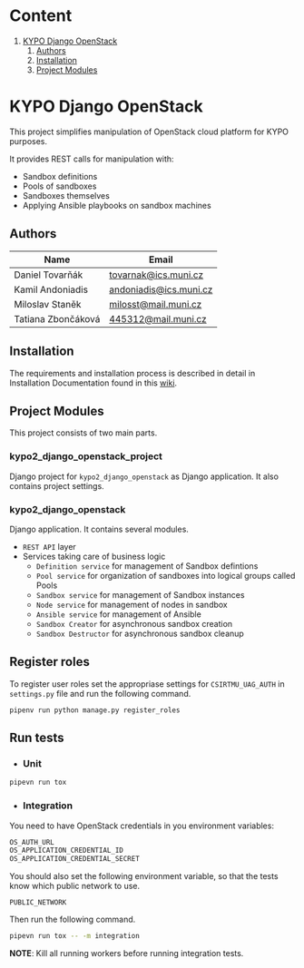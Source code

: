 # Content

1. [KYPO Django OpenStack](#kypo-django-openstack)
    1. [Authors](#authors)
    2. [Installation](#installation)
    3. [Project Modules](#project-modules)

# KYPO Django OpenStack

This project simplifies manipulation of OpenStack cloud platform for KYPO purposes.

It provides REST calls for manipulation with:

* Sandbox definitions
* Pools of sandboxes
* Sandboxes themselves
* Applying Ansible playbooks on sandbox machines

## Authors

Name          | Email
------------- | ------------
Daniel Tovarňák | tovarnak@ics.muni.cz
Kamil Andoniadis | andoniadis@ics.muni.cz
Miloslav Staněk | milosst@mail.muni.cz
Tatiana Zbončáková | 445312@mail.muni.cz

## Installation

The requirements and installation process is described in detail in Installation
Documentation found in this
[wiki](https://gitlab.ics.muni.cz/kypo-crp/backend-python/kypo-django-openstack/wikis/home).

## Project Modules
This project consists of two main parts.

### kypo2_django_openstack_project
Django project for `kypo2_django_openstack` as Django application.
It also contains project settings.
 
### kypo2_django_openstack
Django application. It contains several modules.
- `REST API` layer
- Services taking care of business logic
    - `Definition service` for management of Sandbox defintions
    - `Pool service` for organization of sandboxes into logical groups called Pools 
    - `Sandbox service` for management of Sandbox instances
    - `Node service` for management of nodes in sandbox
    - `Ansible service` for management of Ansible
    - `Sandbox Creator` for asynchronous sandbox creation
    - `Sandbox Destructor` for asynchronous sandbox cleanup


## Register roles
To register user roles set the appropriase settings for `CSIRTMU_UAG_AUTH`
in `settings.py` file and run the following command.
```
pipenv run python manage.py register_roles
```


## Run tests
- ### Unit
```bash
pipevn run tox
```
- ### Integration
You need to have OpenStack credentials in you environment variables:
```bash
OS_AUTH_URL
OS_APPLICATION_CREDENTIAL_ID
OS_APPLICATION_CREDENTIAL_SECRET
```
You should also set the following environment variable,
so that the tests know which public network to use.
```
PUBLIC_NETWORK
```
Then run the following command.
```bash
pipevn run tox -- -m integration
```
__NOTE__: Kill all running workers before running integration tests.

